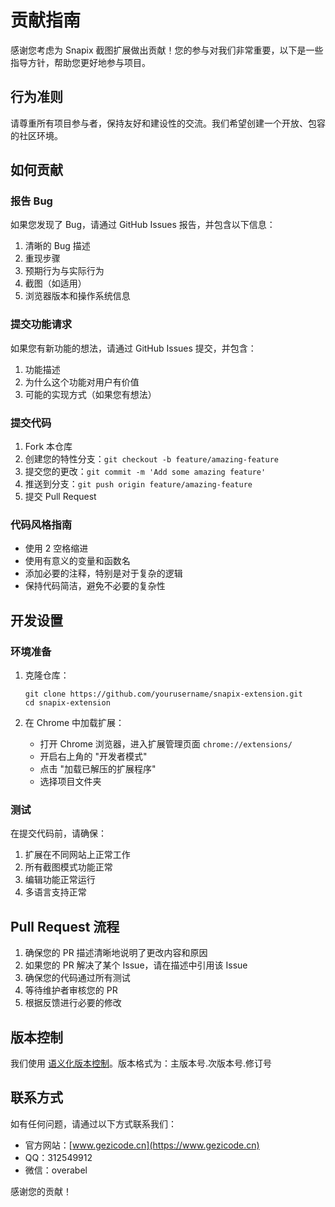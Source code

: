 # 贡献指南

感谢您考虑为 Snapix 截图扩展做出贡献！您的参与对我们非常重要，以下是一些指导方针，帮助您更好地参与项目。

## 行为准则

请尊重所有项目参与者，保持友好和建设性的交流。我们希望创建一个开放、包容的社区环境。

## 如何贡献

### 报告 Bug

如果您发现了 Bug，请通过 GitHub Issues 报告，并包含以下信息：

1. 清晰的 Bug 描述
2. 重现步骤
3. 预期行为与实际行为
4. 截图（如适用）
5. 浏览器版本和操作系统信息

### 提交功能请求

如果您有新功能的想法，请通过 GitHub Issues 提交，并包含：

1. 功能描述
2. 为什么这个功能对用户有价值
3. 可能的实现方式（如果您有想法）

### 提交代码

1. Fork 本仓库
2. 创建您的特性分支：`git checkout -b feature/amazing-feature`
3. 提交您的更改：`git commit -m 'Add some amazing feature'`
4. 推送到分支：`git push origin feature/amazing-feature`
5. 提交 Pull Request

### 代码风格指南

- 使用 2 空格缩进
- 使用有意义的变量和函数名
- 添加必要的注释，特别是对于复杂的逻辑
- 保持代码简洁，避免不必要的复杂性

## 开发设置

### 环境准备

1. 克隆仓库：
   ```
   git clone https://github.com/yourusername/snapix-extension.git
   cd snapix-extension
   ```

2. 在 Chrome 中加载扩展：
   - 打开 Chrome 浏览器，进入扩展管理页面 `chrome://extensions/`
   - 开启右上角的 "开发者模式"
   - 点击 "加载已解压的扩展程序"
   - 选择项目文件夹

### 测试

在提交代码前，请确保：

1. 扩展在不同网站上正常工作
2. 所有截图模式功能正常
3. 编辑功能正常运行
4. 多语言支持正常

## Pull Request 流程

1. 确保您的 PR 描述清晰地说明了更改内容和原因
2. 如果您的 PR 解决了某个 Issue，请在描述中引用该 Issue
3. 确保您的代码通过所有测试
4. 等待维护者审核您的 PR
5. 根据反馈进行必要的修改

## 版本控制

我们使用 [语义化版本控制](https://semver.org/lang/zh-CN/)。版本格式为：主版本号.次版本号.修订号

## 联系方式

如有任何问题，请通过以下方式联系我们：

- 官方网站：[www.gezicode.cn](https://www.gezicode.cn)
- QQ：312549912
- 微信：overabel

感谢您的贡献！ 